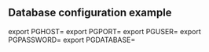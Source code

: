 ## Database configuration example

export PGHOST=
export PGPORT=
export PGUSER=
export PGPASSWORD=
export PGDATABASE=
